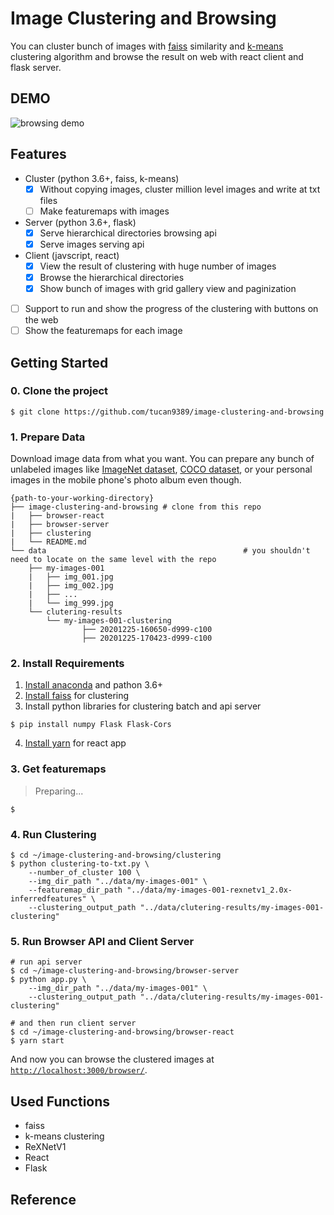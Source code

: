 # Image Clustering and Browsing

You can cluster bunch of images with [faiss](https://github.com/facebookresearch/faiss) similarity and [k-means](https://en.wikipedia.org/wiki/K-means_clustering) clustering algorithm and browse the result on web with react client and flask server.

## DEMO

![browsing demo](https://user-images.githubusercontent.com/37643248/103070144-3b155780-4604-11eb-9635-dd1cf8627031.gif)

## Features

- Cluster (python 3.6+, faiss, k-means)
  - [x] Without copying images, cluster million level images and write at txt files
  - [ ] Make featuremaps with images

- Server (python 3.6+, flask)
  - [x] Serve hierarchical directories browsing api
  - [x] Serve images serving api

- Client (javscript, react)
  - [x] View the result of clustering with huge number of images
  - [x] Browse the hierarchical directories
  - [x] Show bunch of images with grid gallery view and paginization
- [ ] Support to run and show the progress of the clustering with buttons on the web 
- [ ] Show the featuremaps for each image

## Getting Started

### 0. Clone the project

```shell script
$ git clone https://github.com/tucan9389/image-clustering-and-browsing
```

### 1. Prepare Data

Download image data from what you want. You can prepare any bunch of unlabeled images like [ImageNet dataset](http://www.image-net.org/), [COCO dataset](https://cocodataset.org/#home), or your personal images in the mobile phone's photo album even though.

```
{path-to-your-working-directory}
├── image-clustering-and-browsing # clone from this repo
|   ├── browser-react
|   ├── browser-server
|   ├── clustering
|   └── README.md
└── data	  									    # you shouldn't need to locate on the same level with the repo
    ├── my-images-001
    |   ├── img_001.jpg
    |   ├── img_002.jpg
    |   ├── ...
    |   └── img_999.jpg
    └── clutering-results
        └── my-images-001-clustering
		        ├── 20201225-160650-d999-c100
		        ├── 20201225-170423-d999-c100
```

### 2. Install Requirements

1. [Install anaconda](https://docs.anaconda.com/anaconda/install/) and pathon 3.6+
2. [Install faiss](https://github.com/facebookresearch/faiss/blob/master/INSTALL.md) for clustering
3. Install python libraries for clustering batch and api server

```shell script
$ pip install numpy Flask Flask-Cors
```

4. [Install yarn](https://classic.yarnpkg.com/en/docs/install/) for react app

### 3. Get featuremaps

> Preparing...

```shell script
$ 
```

### 4. Run Clustering

```shell script
$ cd ~/image-clustering-and-browsing/clustering
$ python clustering-to-txt.py \
    --number_of_cluster 100 \
    --img_dir_path "../data/my-images-001" \
    --featuremap_dir_path "../data/my-images-001-rexnetv1_2.0x-inferredfeatures" \
    --clustering_output_path "../data/clutering-results/my-images-001-clustering"
```

### 5. Run Browser API and Client Server

```shell script
# run api server
$ cd ~/image-clustering-and-browsing/browser-server
$ python app.py \ 
    --img_dir_path "../data/my-images-001" \
    --clustering_output_path "../data/clutering-results/my-images-001-clustering"

# and then run client server
$ cd ~/image-clustering-and-browsing/browser-react
$ yarn start
```

And now you can browse the clustered images at [`http://localhost:3000/browser/`](`http://localhost:3000/browser/`).

## Used Functions

- faiss
- k-means clustering
- ReXNetV1
- React
- Flask

## Reference

